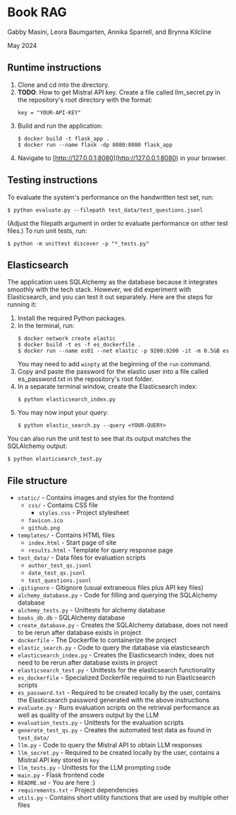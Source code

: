 # Book RAG
Gabby Masini, Leora Baumgarten, Annika Sparrell, and Brynna Kilcline

May 2024

## Runtime instructions

1. Clone and cd into the directory.
2. **TODO**: How to get Mistral API key. Create a file called llm_secret.py in the repository's root directory 
with the format:
    ```
    key = "YOUR-API-KEY"
    ```
3. Build and run the application:
    ```
    $ docker build -t flask_app .
    $ docker run --name flask -dp 8080:8080 flask_app
    ```
4. Navigate to [http://127.0.0.1:8080](http://127.0.0.1:8080) in your browser.

## Testing instructions

To evaluate the system's performance on the handwritten test set, run:
```
$ python evaluate.py --filepath test_data/test_questions.jsonl
```
(Adjust the filepath argument in order to evaluate performance on other test files.)
To run unit tests, run:
```
$ python -m unittest discover -p "*_tests.py"
```

## Elasticsearch

The application uses SQLAlchemy as the database because it integrates smoothly with the tech stack.
However, we did experiment with Elasticsearch, and you can test it out separately.
Here are the steps for running it:
1. Install the required Python packages.
2. In the terminal, run:
   ```
   $ docker network create elastic
   $ docker build -t es -f es_dockerfile .
   $ docker run --name es01 --net elastic -p 9200:9200 -it -m 0.5GB es
   ```
   You may need to add `winpty` at the beginning of the `run` command. 
3. Copy and paste the password for the elastic user into a file called es_password.txt in the repository's root folder.
4. In a separate terminal window, create the Elasticsearch index:
     ```
     $ python elasticsearch_index.py
     ```
5. You may now input your query:
   ```
   $ python elastic_search.py --query <YOUR-QUERY>
   ```

You can also run the unit test to see that its output matches the SQLAlchemy output:
```
$ python elasticsearch_test.py
```
## File structure
* `static/` - Contains images and styles for the frontend
    * `css/` - Contains CSS file
        * `styles.css` - Project stylesheet 
    * `favicon.ico`
    * `github.png`
* `templates/` - Contains HTML files
    * `index.html` - Start page of site
    * `results.html` - Template for query response page
* `test_data/` - Data files for evaluation scripts
    * `author_test_qs.jsonl`
    * `date_test_qs.jsonl`
    * `test_questions.jsonl`
* `.gitignore` - Gitignore (usual extraneous files plus API key files)
* `alchemy_database.py` - Code for filling and querying the SQLAlchemy database
* `alchemy_tests.py` - Unittests for alchemy database
* `books_db.db` - SQLAlchemy database
* `create_database.py` - Creates the SQLAlchemy database, does not need to be rerun after database exists in project
* `dockerfile` - The Dockerfile to containerize the project
* `elastic_search.py` - Code to query the database via elasticsearch
* `elasticsearch_index.py` - Creates the Elasticsearch index, does not need to be rerun after database exists in project
* `elasticsearch_test.py` - Unittests for the elasticsearch functionality
* `es_dockerfile` - Specialized Dockerfile required to run Elasticsearch scripts
* `es_password.txt` - Required to be created locally by the user, contains the Elasticsearch password generated with the above instructions
* `evaluate.py` - Runs evaluation scripts on the retrieval performance as well as quality of the answers output by the LLM
* `evaluation_tests.py` - Unittests for the evaluation scripts
* `generate_test_qs.py` - Creates the automated test data as found in `test_data/`
* `llm.py` - Code to query the Mistral API to obtain LLM responses
* `llm_secret.py` - Required to be created locally by the user, contains a Mistral API key stored in `key`
* `llm_tests.py` - Unittests for the LLM prompting code
* `main.py` - Flask frontend code
* `README.md` - You are here :)
* `requirements.txt` - Project dependencies
* `utils.py` - Contains short utility functions that are used by multiple other files
